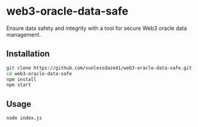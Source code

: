 # web3-oracle-data-safe

Ensure data safety and integrity with a tool for secure Web3 oracle data management.

## Installation

```bash
git clone https://github.com/sunlessdaze41/web3-oracle-data-safe.git
cd web3-oracle-data-safe
npm install
npm start
```

## Usage
```bash
node index.js
```
